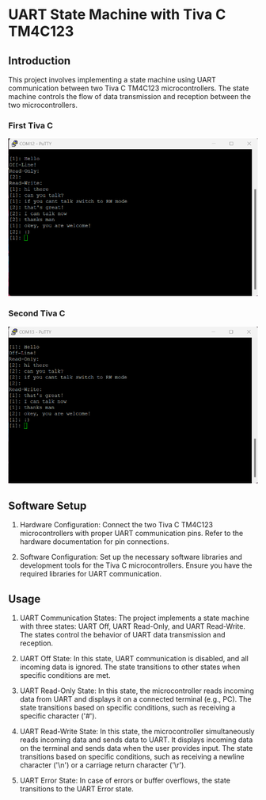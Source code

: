 # UART State Machine with Tiva C TM4C123

## Introduction

This project involves implementing a state machine using UART communication between two Tiva C TM4C123 microcontrollers. The state machine controls the flow of data transmission and reception between the two microcontrollers.

### First Tiva C
<img src="https://github.com/hanyNaji/ARM_Projects_TivaC/blob/main/StateMachine_UART/data/uartsm1.png" alt="Alt text" title="Tiva C preview">

### Second Tiva C
<img src="https://github.com/hanyNaji/ARM_Projects_TivaC/blob/main/StateMachine_UART/data/uartsm2.png" alt="Alt text" title="Tiva C preview">


## Software Setup
1. Hardware Configuration: Connect the two Tiva C TM4C123 microcontrollers with proper UART communication pins. Refer to the hardware documentation for pin connections.

2. Software Configuration: Set up the necessary software libraries and development tools for the Tiva C microcontrollers. Ensure you have the required libraries for UART communication.

## Usage
1. UART Communication States: The project implements a state machine with three states: UART Off, UART Read-Only, and UART Read-Write. The states control the behavior of UART data transmission and reception.

2. UART Off State: In this state, UART communication is disabled, and all incoming data is ignored. The state transitions to other states when specific conditions are met.

3. UART Read-Only State: In this state, the microcontroller reads incoming data from UART and displays it on a connected terminal (e.g., PC). The state transitions based on specific conditions, such as receiving a specific character ('#').

4. UART Read-Write State: In this state, the microcontroller simultaneously reads incoming data and sends data to UART. It displays incoming data on the terminal and sends data when the user provides input. The state transitions based on specific conditions, such as receiving a newline character ('\n') or a carriage return character ('\r').

5. UART Error State: In case of errors or buffer overflows, the state transitions to the UART Error state.
